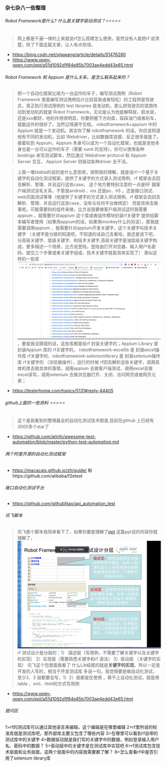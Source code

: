 ### 杂七杂八一些整理
######   Robot Framework是什么? 什么是关键字驱动测试？⭐⭐⭐⭐⭐
>网上都是千遍一律的上来就说rf怎么搭建怎么使用，竟然没有人能把rf 说清楚，除了下面这篇文章，让人有点惊讶。
*   https://blog.csdn.net/ojiawang/article/details/51476280
*   https://www.open-open.com/ppt/a51d1092d1f84e85b7003ae4edd43e65.html

######   Robot Framework  和 Appium 是什么关系，是怎么联系起来的？
> 把一个自动化框架比喻为一台运作的车子，编写测试用例（Robot Framework 里面编写测试用例估计比较容易或者轻松）的工程师是驾驶员，真正执行测试用例的 test libraries 是发动机，那么把驾驶员的意图传动到发动机的就是 Robot Framework，无论是认为他是解释层，胶水层，还是xxx都好，他的作用很明显，你要把握下方向盘，踩踩油门或者刹车，就能运作的很好了，当然记得遵守交规。
>  robotframework+appium 中的 Appium 就是一个发动机。其实你了解 robotframework 的话，你应该知道他有不同的发动机，比如 Webdriver，比如数据库连接，反正很多就是了。
> 接着轮到 Appium，Appium 本身可以成为一个自动化框架，也就是说他本身也是一台可以运作的车子（需要 xunit 的支持），你可以使用各种 bindings 来写测试脚本，然后通过 Webdriver protocol 和 Appium Server 交互， Appium Server 则驱动各种driver 去干活。

>上面一堆blabla的说的是什么意思呢，按照我的理解，就是说rf一个基于关键字的自动化测试框架，提供了关键字的方式录入测试用例、rf 框架会去回去解析、管理、并且运行这些case，
>这个地方要特别注意的一点是RF 跟客户端测试没毛关系，不管是android 、ios 还是pc、h5 ，还是接口测试、web页面测试等等（他提供了关键字的方式录入测试用例、rf 框架会去回去解析、管理、并且运行这些case，没有与任何平台做绑定）
>但是具体去做事呢，可能需要别的组件来做，比方说我要做客户端测试这时我需要appium ，就需要针对appium 这个库或者组件模块封装rf关键字 提供给脚本编写者使用（如果用appium的话，如果用monkey什么的另说），那我就需要调用appium ，我需要针对appium开发关键字，这个关键字叫技术关键字
>（关键字是分层的知道吧，不知道的话自己去看哈，我还是说下吧，分高级关键字、低级关键字、和技术关键字,高级关键字是油低级关键字构成，更多描述一个场景，比方说登陆，登陆由打开浏览器、输入用户名密码、提交三个步骤或者关键字组成，技术关键字就是具体实现了）
>类似这样的一些库![设计分层](/images/WechatIMG2.png)，要是我没猜错的话，这些库都是给rf 封装关键字的；Appium Library 是封装Appium 库的 rf关键字的，
 > robotframework-excellib 是 封装excel操作库 rf关键字的、robotframework-seleniumlibrary  是 封装selenium操作库 rf关键字的 （浏览器操作），运行的时候 rf回去解析这些关键字，调用具体的库去做具体的事情，调用appium 去做客户端测试、调用excel去做excel读写，调用selenium 去做浏览器打开、关闭、访问网页或者网页元素；
*   https://testerhome.com/topics/5131#reply-44405

######   github上面的一些资料 ⭐⭐⭐⭐⭐
>这个是我看到的整理最全的自动化测试技术图谱,目前在github 上已经有3000多个star了
*   https://github.com/atinfo/awesome-test-automation/blob/master/python-test-automation.md

######   两个阿里开源的自动化测试框架
*   https://macacajs.github.io/zh/guide/  和https://github.com/alibaba/f2etest 


######   接口自动化测试平台
*   https://github.com/githublitao/api_automation_test

######  讯飞脚本
>讯飞那个脚本我简单看下了，如果你要是理解了[ppt](https://www.open-open.com/ppt/a51d1092d1f84e85b7003ae4edd43e65.html) 这篇ppt说的内容你就理解了，
![设计分层](/images/WechatIMG1.jpeg)
>rf 测试设计是分层的：1） 描述层（写用例，不需要了解关键字以及关键字的实现） 2）实现层（需要熟悉关键字和rf 语法） 3）驱动层 （关键字的实现）
>讯飞这个包里面我看了 什么Lib结尾的就是<strong style='color:read'>关键字的实现</strong>，所以一定是开发的人写的，相当于开发测试库
>多说一句，我觉得要是做自动化测试，至少2、3 层都要会写，1）2）层都是在使用 ，算不上自动化测试，就是用table 、xml、html的方式写用例
*  https://www.open-open.com/ppt/a51d1092d1f84e85b7003ae4edd43e65.html


###### 提问区
1>rf的测试库可以通过其他语言来编辑，这个编辑是在哪里编辑
2>rf里所说的标准库就是测试库吧，那外部库主要又包含了哪些内容
3>在哪里可以看到rf自带的测试库中的关键字
4>数据驱动就是我们写的关键字中的数据，例如登录输入用户名、密码中的数据？
5>驱动层中的关键字是在测试库中实现吧
6>rf测试库包含技术层面和业务层面，这两个层面中的内容我需要都了解？
8>怎么查看rf中是否引用了selenium library库
